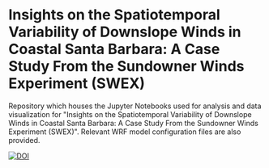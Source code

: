 # Insights on the Spatiotemporal Variability of Downslope Winds in Coastal Santa Barbara: A Case Study From the Sundowner Winds Experiment (SWEX)
Repository which houses the Jupyter Notebooks used for analysis and data visualization for "Insights on the Spatiotemporal Variability of Downslope Winds in Coastal Santa Barbara: A Case Study From the Sundowner Winds Experiment (SWEX)". Relevant WRF model configuration files are also provided. 

[![DOI](https://zenodo.org/badge/975158597.svg)](https://doi.org/10.5281/zenodo.15306925)
